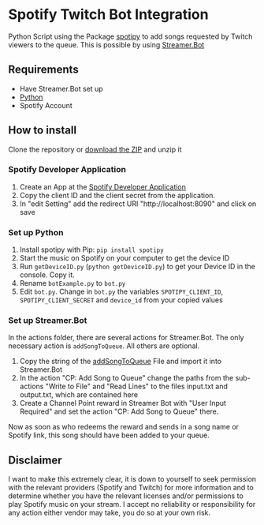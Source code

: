 # Spotify Twitch Bot Integration
Python Script using the Package [spotipy](https://github.com/plamere/spotipy) to add songs requested by Twitch viewers to the queue. This is possible by using  [Streamer.Bot](https://streamer.bot/)

## Requirements
- Have Streamer.Bot set up
- [Python](https://www.python.org/)
- Spotify Account

## How to install
Clone the repository or [download the ZIP](https://github.com/j0nas500/spotifyTwitchBot/archive/refs/heads/master.zip) and unzip it

### Spotify Developer Application
1. Create an App at the [Spotify Developer Application](https://developer.spotify.com/dashboard/login)
2. Copy the client ID and the client secret from the application.
3. In "edit Setting" add the redirect URI "http://localhost:8090" and click on save

### Set up Python
1. Install spotipy with Pip: `pip install spotipy`
2. Start the music on Spotify on your computer to get the device ID
2. Run `getDeviceID.py` (`python getDeviceID.py`) to get your Device ID in the console. Copy it.
2. Rename `botExample.py` to `bot.py`
3. Edit `bot.py`. Change in `bot.py` the variables `SPOTIPY_CLIENT_ID`, `SPOTIPY_CLIENT_SECRET` and `device_id` from your copied values

### Set up Streamer.Bot
In the actions folder, there are several actions for Streamer.Bot. The only necessary action is `addSongToQueue`. All others are optional.

1. Copy the string of the [addSongToQueue](https://raw.githubusercontent.com/j0nas500/spotifyTwitchBot/master/actions/addSongToQueue/addSongToQueue?token=GHSAT0AAAAAABYHXQWEO3R726TZE6DTF4OYY2BRARQ) File and import it into Streamer.Bot
2. In the action "CP: Add Song to Queue" change the paths from the sub-actions "Write to File" and "Read Lines" to the files input.txt and output.txt, which are contained here
3. Create a Channel Point reward in Streamer Bot with "User Input Required" and set the action "CP: Add Song to Queue" there.

Now as soon as who redeems the reward and sends in a song name or Spotify link, this song should have been added to your queue. 


## Disclaimer
I want to make this extremely clear, it is down to yourself to seek permission with the relevant providers (Spotify and Twitch) for more information and to determine whether you have the relevant licenses and/or permissions to play Spotify music on your stream. I accept no reliability or responsibility for any action either vendor may take,  you do so at your own risk.
